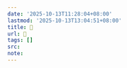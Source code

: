 ```yaml
---
date: '2025-10-13T11:28:04+08:00'
lastmod: '2025-10-13T13:04:51+08:00'
title: 󰛓
url: 󰛓
tags: []
src:
note:
---
```

